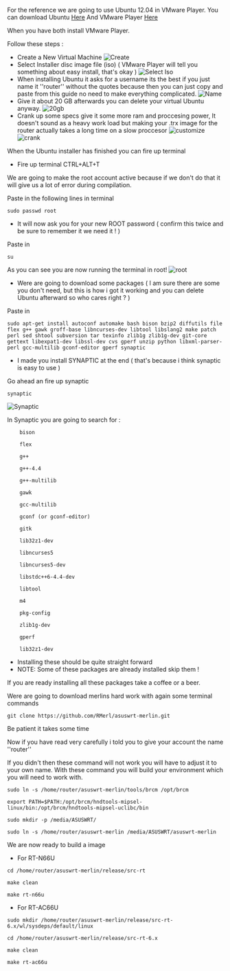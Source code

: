 For the reference we are going to use Ubuntu 12.04 in VMware Player.
You can download Ubuntu [Here](http://www.ubuntu.com/download)
And VMware Player [Here](https://my.vmware.com/web/vmware/free#desktop_end_user_computing/vmware_player/5_0)

When you have both install VMware Player.

Follow these steps :

* Create a New Virtual Machine
![Create](http://members.home.nl/frits.pruymboom/Howto%20Compile%20From%20Source/Create%20new%20virtual%20mashine.png)
* Select Installer disc image file (iso) ( VMware Player will tell you something about easy install, that's okay )
![Select Iso](http://members.home.nl/frits.pruymboom/Howto%20Compile%20From%20Source/installer%20disc%20iso.png)
* When installing Ubuntu it asks for a username its the best if you just name it ''router'' without the quotes because then you can just copy and paste from this guide no need to make everything complicated.
![Name](http://members.home.nl/frits.pruymboom/Howto%20Compile%20From%20Source/important%20name.png)
* Give it about 20 GB afterwards you can delete your virtual Ubuntu anyway.
![20gb](http://members.home.nl/frits.pruymboom/Howto%20Compile%20From%20Source/20gb.png)
* Crank up some specs give it some more ram and proccesing power, It doesn't sound as a heavy work load but making your .trx image for the router actually takes a long time on a slow proccesor
![customize](http://members.home.nl/frits.pruymboom/Howto%20Compile%20From%20Source/customiza%20hardware.png)
![crank](http://members.home.nl/frits.pruymboom/Howto%20Compile%20From%20Source/crank%20up%20the%20specs.png)



When the Ubuntu installer has finished you can fire up terminal

* Fire up terminal CTRL+ALT+T

We are going to make the root account active because if we don't do that it will give us a lot of error during compilation.

Paste in the following lines in terminal

``` 
sudo passwd root 

```

* It will now ask you for your new ROOT password ( confirm this twice and be sure to remember it we need it ! )

Paste in

```
su
```

As you can see you are now running the terminal in root!
![root](http://members.home.nl/frits.pruymboom/Howto%20Compile%20From%20Source/Root.png)

* Were are going to download some packages ( I am sure there are some you don't need, but this is how i got it working and you can delete Ubuntu afterward so who cares right ? )

Paste in

```
sudo apt-get install autoconf automake bash bison bzip2 diffutils file flex g++ gawk groff-base libncurses-dev libtool libslang2 make patch perl sed shtool subversion tar texinfo zlib1g zlib1g-dev git-core gettext libexpat1-dev libssl-dev cvs gperf unzip python libxml-parser-perl gcc-multilib gconf-editor gperf synaptic
```

* I made you install SYNAPTIC at the end ( that's because i think synaptic is easy to use )


Go ahead an fire up synaptic

```
synaptic
```
![Synaptic](http://members.home.nl/frits.pruymboom/Howto%20Compile%20From%20Source/Synaptic.png)

In Synaptic you are going to search for :

```
	bison

	flex

	g++

	g++-4.4

	g++-multilib

	gawk

	gcc-multilib

	gconf (or gconf-editor)

	gitk

	lib32z1-dev

	libncurses5

	libncurses5-dev

	libstdc++6-4.4-dev

	libtool

	m4

	pkg-config

	zlib1g-dev

	gperf

	lib32z1-dev
```

* Installing these should be quite straight forward
* NOTE: Some of these packages are already installed skip them !

If you are ready installing all these packages take a coffee or a beer.

Were are going to download merlins hard work with again some terminal commands

```
git clone https://github.com/RMerl/asuswrt-merlin.git
```

Be patient it takes some time

Now if you have read very carefully i told you to give your account the name ''router''

If you didn't then these command will not work you will have to adjust it to your own name.
With these command you will build your environment which you will need to work with.
```
sudo ln -s /home/router/asuswrt-merlin/tools/brcm /opt/brcm
```

```
export PATH=$PATH:/opt/brcm/hndtools-mipsel-linux/bin:/opt/brcm/hndtools-mipsel-uclibc/bin
```

```
sudo mkdir -p /media/ASUSWRT/
```

```
sudo ln -s /home/router/asuswrt-merlin /media/ASUSWRT/asuswrt-merlin
```

We are now ready to build a image

* For RT-N66U

```
cd /home/router/asuswrt-merlin/release/src-rt
```

```
make clean
```

```
make rt-n66u
```

* For RT-AC66U

```
sudo mkdir /home/router/asuswrt-merlin/release/src-rt-6.x/wl/sysdeps/default/linux
```

```
cd /home/router/asuswrt-merlin/release/src-rt-6.x
```

```
make clean
```
```
make rt-ac66u
```